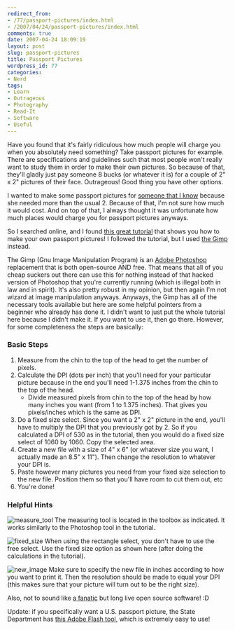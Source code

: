 ```yaml
---
redirect_from:
- /77/passport-pictures/index.html
- /2007/04/24/passport-pictures/index.html
comments: true
date: 2007-04-24 18:09:19
layout: post
slug: passport-pictures
title: Passport Pictures
wordpress_id: 77
categories:
- Nerd
tags:
- Learn
- Outrageous
- Photography
- Read-It
- Software
- Useful
---
```


Have you found that it's fairly ridiculous how much people will charge you when you absolutely need something? Take passport pictures for example. There are specifications and guidelines such that most people won't really want to study them in order to make their own pictures. So because of that, they'll gladly just pay someone 8 bucks (or whatever it is) for a couple of 2" x 2" pictures of their face. Outrageous! Good thing you have other options.

I wanted to make some passport pictures for [someone that I know](http://redbricks.xanga.com/) because she needed more than the usual 2. Because of that, I'm not sure how much it would cost. And on top of that, I always thought it was unfortunate how much places would charge you for passport pictures anyways.

So I searched online, and I found [this great tutorial](http://www.dpchallenge.com/tutorial.php?TUTORIAL_ID=22) that shows you how to make your own passport pictures! I followed the tutorial, but I used [the Gimp](http://www.gimp.org/) instead.

The Gimp (Gnu Image Manipulation Program) is an [Adobe Photoshop](http://amzn.to/RGY3pA) replacement that is both open-source AND free. That means that all of you cheap suckers out there can use this for nothing instead of that hacked version of Photoshop that you're currently running (which is illegal both in law and in spirit). It's also pretty robust in my opinion, but then again I'm not wizard at image manipulation anyways. Anyways, the Gimp has all of the necessary tools available but here are some helpful pointers from a beginner who already has done it. I didn't want to just put the whole tutorial here because I didn't make it. If you want to use it, then go there. However, for some completeness the steps are basically:


### Basic Steps
	
1. Measure from the chin to the top of the head to get the number of pixels.
2. Calculate the DPI (dots per inch) that you'll need for your particular 
   picture because in the end you'll need 1-1.375 inches from the chin to the 
   top of the head.
    *  Divide measured pixels from chin to the top of the head by how many inches 
       you want (from 1 to 1.375 inches). That gives you pixels/inches which is 
       the same as DPI.
3. Do a fixed size select. Since you want a 2" x 2" picture in the end, 
   you'll have to multiply the DPI that you previously got by 2. So if 
   you calculated a DPI of 530 as in the tutorial, then you would do a 
   fixed size select of 1060 by 1060. Copy the selected area.
4. Create a new file with a size of 4" x 6" (or whatever size you want, I 
   actually made an 8.5" x 11"). Then change the resolution to whatever 
   your DPI is.
5. Paste however many pictures you need from your fixed size selection 
   to the new file. Position them so that you'll have room to cut them out, etc
6. You're done!


### Helpful Hints
![measure_tool](http://farm1.static.flickr.com/221/471460304_170c90bfff_o.jpg)
The measuring tool is located in the toolbox as indicated. It works similarly to the Photoshop tool in the tutorial.

![fixed_size](http://farm1.static.flickr.com/170/471460310_ddc25bdc26_o.jpg)
When using the rectangle select, you don't have to use the free select. Use the fixed size option as shown here (after doing the calculations in the tutorial).

![new_image](http://farm1.static.flickr.com/183/471460290_754e33b34b_o.jpg)
Make sure to specify the new file in inches according to how you want to print it. Then the resolution should be made to equal your DPI (this makes sure that your picture will turn out to be the right size).

Also, not to sound like [a fanatic](http://www.goingthewongway.com/fanaticism/) but long live open source software! :D

Update: if you specifically want a U.S. passport picture, the State Department has [this Adobe Flash tool](http://travel.state.gov/_res/flash/cropper/FIG_cropper.html), which is extremely easy to use!
